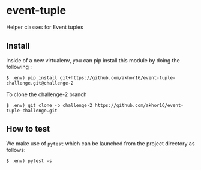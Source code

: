 # event-tuple

Helper classes for Event tuples

## Install


Inside of a new virtualenv, you can pip install this module by doing the following :

```
$ .env) pip install git+https://github.com/akhor16/event-tuple-challenge.git@challenge-2
```

To clone the challenge-2 branch 
```
$ .env) git clone -b challenge-2 https://github.com/akhor16/event-tuple-challenge.git
```


## How to test

We make use of `pytest` which can be launched from the project directory as follows:

```
$ .env) pytest -s
```
